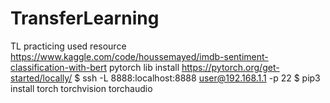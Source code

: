 # TransferLearning
TL practicing
used resource https://www.kaggle.com/code/houssemayed/imdb-sentiment-classification-with-bert
pytorch lib install https://pytorch.org/get-started/locally/
$ ssh -L 8888:localhost:8888 user@192.168.1.1 -p 22
$ pip3 install torch torchvision torchaudio